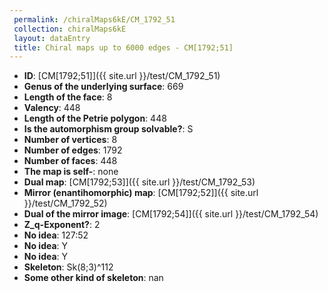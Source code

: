 ```yaml
--- 
 permalink: /chiralMaps6kE/CM_1792_51 
 collection: chiralMaps6kE
 layout: dataEntry
 title: Chiral maps up to 6000 edges - CM[1792;51]
---
```


- **ID**: [CM[1792;51]]({{ site.url }}/test/CM_1792_51)
- **Genus of the underlying surface**: 669
- **Length of the face**: 8
- **Valency**: 448
- **Length of the Petrie polygon**: 448
- **Is the automorphism group solvable?**: S
- **Number of vertices**: 8
- **Number of edges**: 1792
- **Number of faces**: 448
- **The map is self-**: none
- **Dual map**: [CM[1792;53]]({{ site.url }}/test/CM_1792_53)
- **Mirror (enantihomorphic) map**: [CM[1792;52]]({{ site.url }}/test/CM_1792_52)
- **Dual of the mirror image**: [CM[1792;54]]({{ site.url }}/test/CM_1792_54)
- **Z_q-Exponent?**: 2
- **No idea**:  127:52
- **No idea**: Y
- **No idea**: Y
- **Skeleton**: Sk(8;3)^112
- **Some other kind of skeleton**: nan
